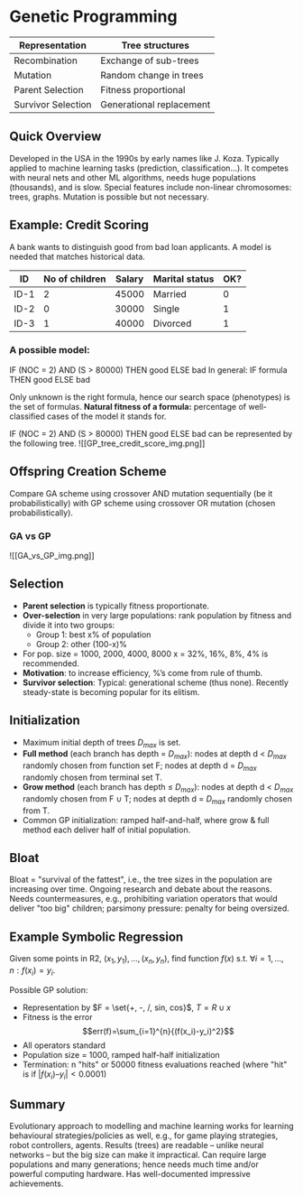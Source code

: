 # Genetic Programming

| Representation     | Tree structures                    |
| ------------------ | ---------------------------------- |
| Recombination      | Exchange of sub-trees              |
| Mutation           | Random change in trees             |
| Parent Selection   | Fitness proportional               |
| Survivor Selection | Generational replacement |

## Quick Overview
Developed in the USA in the 1990s by early names like J. Koza. Typically applied to machine learning tasks (prediction, classification…). It competes with neural nets and other ML algorithms, needs huge populations (thousands), and is slow. Special features include non-linear chromosomes: trees, graphs. Mutation is possible but not necessary.

## Example: Credit Scoring
A bank wants to distinguish good from bad loan applicants. A model is needed that matches historical data.

| ID   | No of children | Salary | Marital status | OK? |
| ---- | -------------- | ------ | -------------- | --- |
| ID-1 | 2              | 45000  | Married        | 0   |
| ID-2 | 0              | 30000  | Single         | 1   |
| ID-3 | 1              | 40000  | Divorced       | 1   |

### A possible model: 
IF (NOC = 2) AND (S > 80000) THEN good ELSE bad
In general: 
IF formula THEN good ELSE bad

Only unknown is the right formula, hence our search space (phenotypes) is the set of formulas. 
**Natural fitness of a formula:** percentage of well-classified cases of the model it stands for.

IF (NOC = 2) AND (S > 80000) THEN good ELSE bad can be represented by the following tree.
![[GP_tree_credit_score_img.png]]
## Offspring Creation Scheme
Compare GA scheme using crossover AND mutation sequentially (be it probabilistically) with GP scheme using crossover OR mutation (chosen probabilistically).
### GA vs GP
![[GA_vs_GP_img.png]]

## Selection
- **Parent selection** is typically fitness proportionate. 
- **Over-selection** in very large populations: rank population by fitness and divide it into two groups: 
    - Group 1: best x% of population
    - Group 2: other (100-x)%
- For pop. size = 1000, 2000, 4000, 8000 x = 32%, 16%, 8%, 4% is recommended. 
- **Motivation**: to increase efficiency, %’s come from rule of thumb. 
- **Survivor selection**: Typical: generational scheme (thus none). Recently steady-state is becoming popular for its elitism.

## Initialization
- Maximum initial depth of trees $D_{max}$ is set. 
- **Full method** (each branch has depth = $D_{max}$): nodes at depth d < $D_{max}$ randomly chosen from function set F; nodes at depth d = $D_{max}$ randomly chosen from terminal set T. 
- **Grow method** (each branch has depth ≤ $D_{max}$): nodes at depth d < $D_{max}$ randomly chosen from F ∪ T; nodes at depth d = $D_{max}$ randomly chosen from T. 
- Common GP initialization: ramped half-and-half, where grow & full method each deliver half of initial population.


## Bloat
Bloat = "survival of the fattest", i.e., the tree sizes in the population are increasing over time. Ongoing research and debate about the reasons. Needs countermeasures, e.g., prohibiting variation operators that would deliver "too big" children; parsimony pressure: penalty for being oversized.

## Example Symbolic Regression
Given some points in R2, $(x_1, y_1), … , (x_n, y_n)$, find function $f(x)$ s.t. $\forall i = 1, …, n : f(x_i) = y_i$. 

Possible GP solution:
- Representation by $F = \set{+, -, /, sin, cos}$, $T = R ∪ {x}$
- Fitness is the error 
$$err(f)=\sum_{i=1}^{n}{(f(x_i)-y_i)^2}$$
- All operators standard
- Population size = 1000, ramped half-half initialization
- Termination: n "hits" or 50000 fitness evaluations reached (where "hit" is if $| f(x_i) – y_i | < 0.0001$)
## Summary
Evolutionary approach to modelling and machine learning works for learning behavioural strategies/policies as well, e.g., for game playing strategies, robot controllers, agents. Results (trees) are readable – unlike neural networks – but the big size can make it impractical. Can require large populations and many generations; hence needs much time and/or powerful computing hardware. Has well-documented impressive achievements.